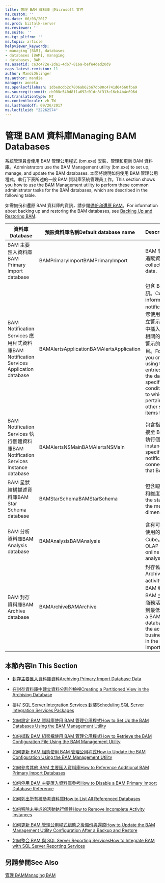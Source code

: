 ```yaml
---
title: 管理 BAM 資料庫 |Microsoft 文件
ms.custom: ''
ms.date: 06/08/2017
ms.prod: biztalk-server
ms.reviewer: ''
ms.suite: ''
ms.tgt_pltfrm: ''
ms.topic: article
helpviewer_keywords:
- managing [BAM], databases
- databases [BAM], managing
- databases, BAM
ms.assetid: ce3c472e-2da1-4d67-816a-befe4ded20d9
caps.latest.revision: 11
author: MandiOhlinger
ms.author: mandia
manager: anneta
ms.openlocfilehash: 1dbe8cdb2c7806ab62b67db80c4741d64560fba9
ms.sourcegitcommit: cb908c540d8f1a692d01dc8f313e16cb4b4e696d
ms.translationtype: MT
ms.contentlocale: zh-TW
ms.lasthandoff: 09/20/2017
ms.locfileid: "22262574"
---
```

# <a name="managing-bam-databases"></a><span data-ttu-id="36467-102">管理 BAM 資料庫</span><span class="sxs-lookup"><span data-stu-id="36467-102">Managing BAM Databases</span></span>
<span data-ttu-id="36467-103">系統管理員會使用 BAM 管理公用程式 (bm.exe) 安裝、管理和更新 BAM 資料庫。</span><span class="sxs-lookup"><span data-stu-id="36467-103">Administrators use the BAM Management utility (bm.exe) to set up, manage, and update the BAM databases.</span></span> <span data-ttu-id="36467-104">本節將說明如何使用 BAM 管理公用程式，執行下表所述的一般 BAM 資料庫系統管理員工作。</span><span class="sxs-lookup"><span data-stu-id="36467-104">This section shows you how to use the BAM Management utility to perform these common administrator tasks for the BAM databases, which are described in the following table.</span></span>  
  
 <span data-ttu-id="36467-105">如需備份和還原 BAM 資料庫的資訊，請參閱[備份和還原 BAM](../core/backing-up-and-restoring-bam.md)。</span><span class="sxs-lookup"><span data-stu-id="36467-105">For information about backing up and restoring the BAM databases, see [Backing Up and Restoring BAM](../core/backing-up-and-restoring-bam.md).</span></span>  
  
|<span data-ttu-id="36467-106">資料庫</span><span class="sxs-lookup"><span data-stu-id="36467-106">Database</span></span>|<span data-ttu-id="36467-107">預設資料庫名稱</span><span class="sxs-lookup"><span data-stu-id="36467-107">Default database name</span></span>|<span data-ttu-id="36467-108">Description</span><span class="sxs-lookup"><span data-stu-id="36467-108">Description</span></span>|  
|--------------|---------------------------|-----------------|  
|<span data-ttu-id="36467-109">BAM 主要匯入資料庫</span><span class="sxs-lookup"><span data-stu-id="36467-109">BAM Primary Import database</span></span>|<span data-ttu-id="36467-110">BAMPrimaryImport</span><span class="sxs-lookup"><span data-stu-id="36467-110">BAMPrimaryImport</span></span>|<span data-ttu-id="36467-111">BAM 會在其中收集原始追蹤資料。</span><span class="sxs-lookup"><span data-stu-id="36467-111">Where BAM collects raw tracking data.</span></span>|  
|<span data-ttu-id="36467-112">BAM Notification Services 應用程式資料庫</span><span class="sxs-lookup"><span data-stu-id="36467-112">BAM Notification Services Application database</span></span>|<span data-ttu-id="36467-113">BAMAlertsApplication</span><span class="sxs-lookup"><span data-stu-id="36467-113">BAMAlertsApplication</span></span>|<span data-ttu-id="36467-114">包含 BAM 通知的警示資訊。</span><span class="sxs-lookup"><span data-stu-id="36467-114">Contains alert information for BAM notifications.</span></span> <span data-ttu-id="36467-115">例如，當您使用 BAM 入口網站建立警示時，就會在資料庫中插入項目以指定與警示相關的條件和事件，以及警示的其他支援資料項目。</span><span class="sxs-lookup"><span data-stu-id="36467-115">For example, when you create an alert using the BAM portal, entries are inserted in the database specifying the conditions and events to which the alert pertains, as well as other supporting data items for the alert.</span></span>|  
|<span data-ttu-id="36467-116">BAM Notification Services 執行個體資料庫</span><span class="sxs-lookup"><span data-stu-id="36467-116">BAM Notification Services Instance database</span></span>|<span data-ttu-id="36467-117">BAMAlertsNSMain</span><span class="sxs-lookup"><span data-stu-id="36467-117">BAMAlertsNSMain</span></span>|<span data-ttu-id="36467-118">包含指定通知服務如何連接至 BAM 所監控系統的執行個體資訊。</span><span class="sxs-lookup"><span data-stu-id="36467-118">Contains instance information specifying how the notification services connect to the system that BAM is monitoring.</span></span>|  
|<span data-ttu-id="36467-119">BAM 星狀結構描述資料庫</span><span class="sxs-lookup"><span data-stu-id="36467-119">BAM Star Schema database</span></span>|<span data-ttu-id="36467-120">BAMStarSchema</span><span class="sxs-lookup"><span data-stu-id="36467-120">BAMStarSchema</span></span>|<span data-ttu-id="36467-121">包含臨時資料表以及量值和維度資料表。</span><span class="sxs-lookup"><span data-stu-id="36467-121">Contains the staging table, and the measure and dimension tables.</span></span>|  
|<span data-ttu-id="36467-122">BAM 分析資料庫</span><span class="sxs-lookup"><span data-stu-id="36467-122">BAM Analysis database</span></span>|<span data-ttu-id="36467-123">BAMAnalysis</span><span class="sxs-lookup"><span data-stu-id="36467-123">BAMAnalysis</span></span>|<span data-ttu-id="36467-124">含有可供線上及離線分析使用的 BAM OLAP Cube。</span><span class="sxs-lookup"><span data-stu-id="36467-124">Contains BAM OLAP cubes for both online and offline analysis.</span></span>|  
|<span data-ttu-id="36467-125">BAM 封存資料庫</span><span class="sxs-lookup"><span data-stu-id="36467-125">BAM Archive database</span></span>|<span data-ttu-id="36467-126">BAMArchive</span><span class="sxs-lookup"><span data-stu-id="36467-126">BAMArchive</span></span>|<span data-ttu-id="36467-127">封存舊的商務活動資料。</span><span class="sxs-lookup"><span data-stu-id="36467-127">Archives old business activity data.</span></span> <span data-ttu-id="36467-128">您可以建立 BAM 封存資料庫，將 BAM 主要匯入資料庫中商務活動資料的累積量降到最低。</span><span class="sxs-lookup"><span data-stu-id="36467-128">You can create a BAM Archive database to minimize the accumulation of business activity data in the BAM Primary Import database.</span></span>|  
  
## <a name="in-this-section"></a><span data-ttu-id="36467-129">本節內容</span><span class="sxs-lookup"><span data-stu-id="36467-129">In This Section</span></span>  
  
-   [<span data-ttu-id="36467-130">封存主要匯入資料庫資料</span><span class="sxs-lookup"><span data-stu-id="36467-130">Archiving Primary Import Database Data</span></span>](../core/archiving-primary-import-database-data.md)  
  
-   [<span data-ttu-id="36467-131">在封存資料庫中建立資料分割的檢視</span><span class="sxs-lookup"><span data-stu-id="36467-131">Creating a Partitioned View in the Archiving Database</span></span>](../core/creating-a-partitioned-view-in-the-archiving-database.md)  
  
-   [<span data-ttu-id="36467-132">排程 SQL Server Integration Services 封裝</span><span class="sxs-lookup"><span data-stu-id="36467-132">Scheduling SQL Server Integration Services Packages</span></span>](../core/scheduling-sql-server-integration-services-packages.md)  
  
-   [<span data-ttu-id="36467-133">如何設定 BAM 資料庫使用 BAM 管理公用程式</span><span class="sxs-lookup"><span data-stu-id="36467-133">How to Set Up the BAM Databases Using the BAM Management Utility</span></span>](../core/how-to-set-up-the-bam-databases-using-the-bam-management-utility.md)  
  
-   [<span data-ttu-id="36467-134">如何擷取 BAM 組態檔使用 BAM 管理公用程式</span><span class="sxs-lookup"><span data-stu-id="36467-134">How to Retrieve the BAM Configuration File Using the BAM Management Utility</span></span>](../core/how-to-retrieve-the-bam-configuration-file-using-the-bam-management-utility.md)  
  
-   [<span data-ttu-id="36467-135">如何更新 BAM 組態使用 BAM 管理公用程式</span><span class="sxs-lookup"><span data-stu-id="36467-135">How to Update the BAM Configuration Using the BAM Management Utility</span></span>](../core/how-to-update-the-bam-configuration-using-the-bam-management-utility.md)  
  
-   [<span data-ttu-id="36467-136">如何參考其他 BAM 主要匯入資料庫</span><span class="sxs-lookup"><span data-stu-id="36467-136">How to Reference Additional BAM Primary Import Databases</span></span>](../core/how-to-reference-additional-bam-primary-import-databases.md)  
  
-   [<span data-ttu-id="36467-137">如何停用 BAM 主要匯入資料庫參考</span><span class="sxs-lookup"><span data-stu-id="36467-137">How to Disable a BAM Primary Import Database Reference</span></span>](../core/how-to-disable-a-bam-primary-import-database-reference.md)  
  
-   [<span data-ttu-id="36467-138">如何列出所有被參考資料庫</span><span class="sxs-lookup"><span data-stu-id="36467-138">How to List All Referenced Databases</span></span>](../core/how-to-list-all-referenced-databases.md)  
  
-   [<span data-ttu-id="36467-139">如何移除未完成的活動執行個體</span><span class="sxs-lookup"><span data-stu-id="36467-139">How to Remove Incomplete Activity Instances</span></span>](../core/how-to-remove-incomplete-activity-instances.md)  
  
-   [<span data-ttu-id="36467-140">如何更新 BAM 管理公用程式組態之後備份與還原</span><span class="sxs-lookup"><span data-stu-id="36467-140">How to Update the BAM Management Utility Configuration After a Backup and Restore</span></span>](../core/update-the-bam-management-utility-configuration-after-a-backup-and-restore.md)  
  
-   [<span data-ttu-id="36467-141">如何整合 BAM 與 SQL Server Reporting Services</span><span class="sxs-lookup"><span data-stu-id="36467-141">How to Integrate BAM with SQL Server Reporting Services</span></span>](../core/how-to-integrate-bam-with-sql-server-reporting-services.md)  
  
## <a name="see-also"></a><span data-ttu-id="36467-142">另請參閱</span><span class="sxs-lookup"><span data-stu-id="36467-142">See Also</span></span>  
 [<span data-ttu-id="36467-143">管理 BAM</span><span class="sxs-lookup"><span data-stu-id="36467-143">Managing BAM</span></span>](../core/managing-bam.md)
